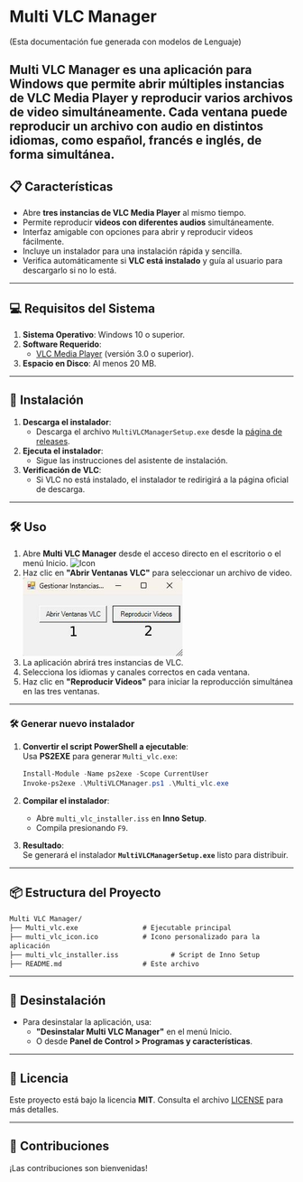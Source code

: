 # Multi VLC Manager
(Esta documentación fue generada con modelos de Lenguaje)

**Multi VLC Manager** es una aplicación para Windows que permite abrir múltiples instancias de **VLC Media Player** y reproducir varios archivos de video simultáneamente. Cada ventana puede reproducir un archivo con audio en distintos idiomas, como español, francés e inglés, de forma simultánea.
---

## 📋 **Características**
- Abre **tres instancias de VLC Media Player** al mismo tiempo.
- Permite reproducir **videos con diferentes audios** simultáneamente.
- Interfaz amigable con opciones para abrir y reproducir videos fácilmente.
- Incluye un instalador para una instalación rápida y sencilla.
- Verifica automáticamente si **VLC está instalado** y guía al usuario para descargarlo si no lo está.

---

## 💻 **Requisitos del Sistema**
1. **Sistema Operativo**: Windows 10 o superior.
2. **Software Requerido**:
   - [VLC Media Player](https://www.videolan.org/vlc/index.html) (versión 3.0 o superior).
3. **Espacio en Disco**: Al menos 20 MB.

---

## 🚀 **Instalación**
1. **Descarga el instalador**:
   - Descarga el archivo `MultiVLCManagerSetup.exe` desde la [página de releases](https://github.com/danielpgp1012/multi-vlc-manager/releases).
2. **Ejecuta el instalador**:
   - Sigue las instrucciones del asistente de instalación.
3. **Verificación de VLC**:
   - Si VLC no está instalado, el instalador te redirigirá a la página oficial de descarga.

---

## 🛠️ **Uso**
1. Abre **Multi VLC Manager** desde el acceso directo en el escritorio o el menú Inicio.
![Icon](./assets/multi_vlc_icon.ico)
2. Haz clic en **"Abrir Ventanas VLC"** para seleccionar un archivo de video.
![App Preview](./assets/app_preview.jpg)
3. La aplicación abrirá tres instancias de VLC.
4. Selecciona los idiomas y canales correctos en cada ventana.
5. Haz clic en **"Reproducir Videos"** para iniciar la reproducción simultánea en las tres ventanas.

---

### **🛠️ Generar nuevo instalador**

1. **Convertir el script PowerShell a ejecutable**:  
   Usa **PS2EXE** para generar `Multi_vlc.exe`:
   ```powershell
   Install-Module -Name ps2exe -Scope CurrentUser
   Invoke-ps2exe .\MultiVLCManager.ps1 .\Multi_vlc.exe
   ```

2. **Compilar el instalador**:  
   - Abre `multi_vlc_installer.iss` en **Inno Setup**.  
   - Compila presionando `F9`.  

3. **Resultado**:  
   Se generará el instalador **`MultiVLCManagerSetup.exe`** listo para distribuir.  

---

## 📦 **Estructura del Proyecto**
```plaintext
Multi VLC Manager/
├── Multi_vlc.exe                # Ejecutable principal
├── multi_vlc_icon.ico           # Icono personalizado para la aplicación
├── multi_vlc_installer.iss             # Script de Inno Setup
├── README.md                    # Este archivo
```

---

## 🧩 **Desinstalación**
- Para desinstalar la aplicación, usa:
   - **"Desinstalar Multi VLC Manager"** en el menú Inicio.
   - O desde **Panel de Control > Programas y características**.

---

## 📄 **Licencia**
Este proyecto está bajo la licencia **MIT**. Consulta el archivo [LICENSE](https://github.com/danielpgp1012/multi-vlc-manager/blob/main/LICENSE) para más detalles.

---

## 🤝 **Contribuciones**
¡Las contribuciones son bienvenidas!